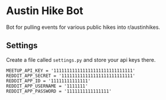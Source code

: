 # Austin Hike Bot

Bot for pulling events for various public hikes into r/austinhikes.

## Settings

Create a file called `settings.py` and store your api keys there.

```
MEETUP_API_KEY = '111111111111111111111111111111'
REDDIT_APP_SECRET = '111111111111111111111111111'
REDDIT_APP_ID = '11111111111111'
REDDIT_APP_USERNAME = '1111111'
REDDIT_APP_PASSWORD = '1111111111111111'
```
